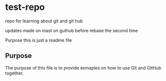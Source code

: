 # test-repo
repo for learning about git and git hub

updates made on mast on guthub before rebase the second time

Purpose
this is just a readme file

## Purpose
The purpose of this file is to provide exmaples
on how to use Git and GitHub together.